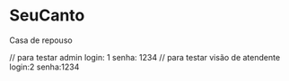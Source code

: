 # SeuCanto
Casa de repouso

// para testar admin
  login: 1
  senha: 1234
// para testar visão de atendente
  login:2
  senha:1234
